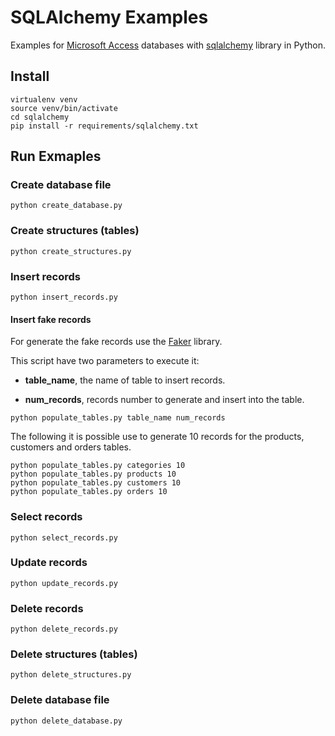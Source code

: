 # SQLAlchemy Examples

Examples for [Microsoft Access](https://en.wikipedia.org/wiki/Microsoft_Access) databases with [sqlalchemy](https://www.sqlalchemy.org) library in Python.

## Install

```console
virtualenv venv
source venv/bin/activate
cd sqlalchemy
pip install -r requirements/sqlalchemy.txt
```

## Run Exmaples

### Create database file

```console
python create_database.py
```

### Create structures (tables)

```console
python create_structures.py
```

### Insert records

```console
python insert_records.py
```

#### Insert fake records

For generate the fake records use the [Faker](https://pypi.org/project/Faker/) library.

This script have two parameters to execute it:

- **table_name**, the name of table to insert records.

- **num_records**, records number to generate and insert into the table.

```console
python populate_tables.py table_name num_records
```

The following it is possible use to generate 10 records for  the products, customers and orders tables.

```console
python populate_tables.py categories 10
python populate_tables.py products 10
python populate_tables.py customers 10
python populate_tables.py orders 10
```

### Select records

```console
python select_records.py
```

### Update records

```console
python update_records.py
```

### Delete records

```console
python delete_records.py
```

### Delete structures (tables)

```console
python delete_structures.py
```

### Delete database file

```console
python delete_database.py
```

